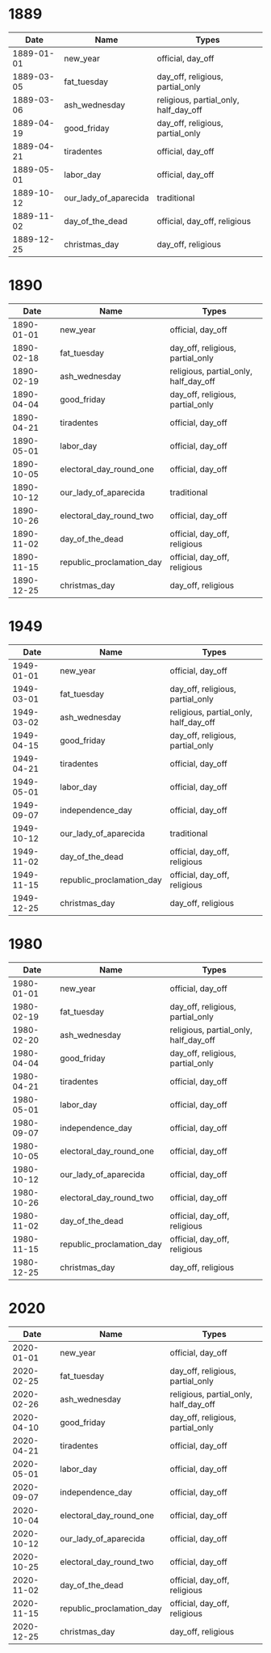 # 1889

| Date       | Name                  | Types                                 |
|------------|-----------------------|---------------------------------------|
| 1889-01-01 | new_year              | official, day_off                     |
| 1889-03-05 | fat_tuesday           | day_off, religious, partial_only      |
| 1889-03-06 | ash_wednesday         | religious, partial_only, half_day_off |
| 1889-04-19 | good_friday           | day_off, religious, partial_only      |
| 1889-04-21 | tiradentes            | official, day_off                     |
| 1889-05-01 | labor_day             | official, day_off                     |
| 1889-10-12 | our_lady_of_aparecida | traditional                           |
| 1889-11-02 | day_of_the_dead       | official, day_off, religious          |
| 1889-12-25 | christmas_day         | day_off, religious                    |

# 1890

| Date       | Name                      | Types                                 |
|------------|---------------------------|---------------------------------------|
| 1890-01-01 | new_year                  | official, day_off                     |
| 1890-02-18 | fat_tuesday               | day_off, religious, partial_only      |
| 1890-02-19 | ash_wednesday             | religious, partial_only, half_day_off |
| 1890-04-04 | good_friday               | day_off, religious, partial_only      |
| 1890-04-21 | tiradentes                | official, day_off                     |
| 1890-05-01 | labor_day                 | official, day_off                     |
| 1890-10-05 | electoral_day_round_one   | official, day_off                     |
| 1890-10-12 | our_lady_of_aparecida     | traditional                           |
| 1890-10-26 | electoral_day_round_two   | official, day_off                     |
| 1890-11-02 | day_of_the_dead           | official, day_off, religious          |
| 1890-11-15 | republic_proclamation_day | official, day_off, religious          |
| 1890-12-25 | christmas_day             | day_off, religious                    |

# 1949

| Date       | Name                      | Types                                 |
|------------|---------------------------|---------------------------------------|
| 1949-01-01 | new_year                  | official, day_off                     |
| 1949-03-01 | fat_tuesday               | day_off, religious, partial_only      |
| 1949-03-02 | ash_wednesday             | religious, partial_only, half_day_off |
| 1949-04-15 | good_friday               | day_off, religious, partial_only      |
| 1949-04-21 | tiradentes                | official, day_off                     |
| 1949-05-01 | labor_day                 | official, day_off                     |
| 1949-09-07 | independence_day          | official, day_off                     |
| 1949-10-12 | our_lady_of_aparecida     | traditional                           |
| 1949-11-02 | day_of_the_dead           | official, day_off, religious          |
| 1949-11-15 | republic_proclamation_day | official, day_off, religious          |
| 1949-12-25 | christmas_day             | day_off, religious                    |

# 1980

| Date       | Name                      | Types                                 |
|------------|---------------------------|---------------------------------------|
| 1980-01-01 | new_year                  | official, day_off                     |
| 1980-02-19 | fat_tuesday               | day_off, religious, partial_only      |
| 1980-02-20 | ash_wednesday             | religious, partial_only, half_day_off |
| 1980-04-04 | good_friday               | day_off, religious, partial_only      |
| 1980-04-21 | tiradentes                | official, day_off                     |
| 1980-05-01 | labor_day                 | official, day_off                     |
| 1980-09-07 | independence_day          | official, day_off                     |
| 1980-10-05 | electoral_day_round_one   | official, day_off                     |
| 1980-10-12 | our_lady_of_aparecida     | official, day_off                     |
| 1980-10-26 | electoral_day_round_two   | official, day_off                     |
| 1980-11-02 | day_of_the_dead           | official, day_off, religious          |
| 1980-11-15 | republic_proclamation_day | official, day_off, religious          |
| 1980-12-25 | christmas_day             | day_off, religious                    |

# 2020

| Date       | Name                      | Types                                 |
|------------|---------------------------|---------------------------------------|
| 2020-01-01 | new_year                  | official, day_off                     |
| 2020-02-25 | fat_tuesday               | day_off, religious, partial_only      |
| 2020-02-26 | ash_wednesday             | religious, partial_only, half_day_off |
| 2020-04-10 | good_friday               | day_off, religious, partial_only      |
| 2020-04-21 | tiradentes                | official, day_off                     |
| 2020-05-01 | labor_day                 | official, day_off                     |
| 2020-09-07 | independence_day          | official, day_off                     |
| 2020-10-04 | electoral_day_round_one   | official, day_off                     |
| 2020-10-12 | our_lady_of_aparecida     | official, day_off                     |
| 2020-10-25 | electoral_day_round_two   | official, day_off                     |
| 2020-11-02 | day_of_the_dead           | official, day_off, religious          |
| 2020-11-15 | republic_proclamation_day | official, day_off, religious          |
| 2020-12-25 | christmas_day             | day_off, religious                    |
